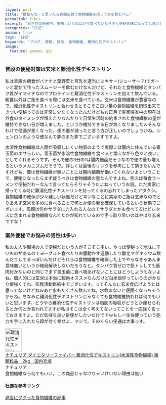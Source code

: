 ```yaml
---
layout: post
title: "便秘だなーと思ったら脊髄反射で食物繊維を摂って水を飲むべし"
permalink: fiber
excerpt: "お正月の帰省中、美味しいものばかり食べていたら少々便秘気味になってしまいました。世の中には便秘解消法が多々有りますが、結局のところ食物繊維が足りてなかったらどうにもならないよねというお話です"
categories: "日記"
amazon: true
tags: "日記"
keywords: "ブログ, 便秘, 日常, 食物繊維, 難消化性デキストリン"
image:
  feature: genmai.jpg
---
```


### 普段の便秘対策は玄米と難消化性デキストリン

私は普段の朝食がバナナと葉野菜と豆乳を適当にミキサー(ジューサー？)でガーッと混ぜて作ったスムージーを飲むだけなんだけど、それだと食物繊維とタンパク質がイマイチなのでプロテインと難消化性デキストリンを加えて飲んでいる。朝食以外はご飯を食べる際には玄米を食べている。玄米は食物繊維が豊富なので、難消化性デキストリンと合わせるとそこそこ良い量の食物繊維を摂取出来てきつい便秘ってのは非常に少なくなったんだけどもお正月で実家帰省中の現在は外食のタイミングが増えたりなんだりで日常生活時の約束された食物繊維の量が維持できない日が増えました。というか維持できる日が無くなりましたｗそんなわけで便通が悪くなった。便の量が減ったと言う方が正しいのでしょうかね。シェンロンのような便なんて夢のまた夢でございますですよ。

水溶性食物繊維は人間が吸収しにくい物質のようで実際には腸内に住んでいる善玉菌のエサらしい。善玉菌が水溶性食物繊維を食べると増えながら色々と良いことしてくれるそうです。そんで便の3分の1は腸内細菌だそうなので便の量も増えるというメカニズムだそうで。詳しくは最後のリンクを参考にして頂きたいんですけども、要は食物繊維が無いことには腸内細菌が働いてくれないよということで、便秘になったらまず疑うべきは食物繊維の量なんですよね。例えば毎食ラーメンで便秘だわーなんて言ってたらそりゃそうだよねっていうお話。ただ実家に帰ってくる時に難消化性デキストリンを持ってくるの忘れてしまったアタクシ。食物繊維の確保が少々難しい状態だけど幸いなことに実家のご飯は玄米なのでとりあえず玄米を多めに食べることで何とか便の量を確保しているという状態でございます。母親は何かサラダに力入れる人なのでサラダとかも食べてるけどレタスに含まれる食物繊維なんてたかが知れているので手っ取り早いのはやはり玄米ですな！

### 案外便秘でお悩みの男性は多い

私の友人や職場の人で便秘だという人がそこそこ多い。やっぱ便秘って地味に辛いものがあるのでヨーグルト食べたりお腹動かす運動したり酸化マグネシウム飲んだりしてるっぽいんだけどそれらは食物繊維を確保した上でやらなきゃあんま意味無いというか結局解決しないだろうなと。タンパク質ゼロで筋トレしても筋肉付かないのと同じでまず善玉菌に食べ物あげないことにはどうしようもないよね。個人的には玄米は本当に超絶オススメなんだけど白米信仰っていうのがかなり根強くてね、布教活動難航中でございます。ってそんなに玄米食広げようとは思ってないけどねｗあと水もたくさん飲んでね。水飲まないと便固くなっちゃうからね。ちなみに難消化性デキストリンじゃなくても食物繊維摂れれば何でもいいと思います。どうやら難消化性デキストリンは脂肪の吸収がどうとか痩せられるとか何とか言われてますが私はそこは全く考えてないってことを一応強く言っておきますよ。ただ気持ち良い排便がしたいだけですｗもし一生快便っていう能力を手に入れたら超が付く幸せよ、マジで。そのくらい便通は大事っす。

<div class="babylink-box"><div class="babylink-image"><a href="https://amzn.to/2F98JfA" rel="nofollow" target="_blank"><img alt="難消化性デキストリン" src="https://images-fe.ssl-images-amazon.com/images/I/51ACDsmYQQL._SL75_.jpg" width="53" height="75" /></a></div><div class="babylink-info"><div class="babylink-title"><a href="https://amzn.to/2F98JfA" rel="nofollow" target="_blank">ナチュリア ダイエタリーファイバー 難消化性デキストリン(水溶性食物繊維) 微顆粒品　2kg　国内充填</a></div><div class="babylink-manufacturer">ナチュリア</div><div class="babylink-description">食物繊維なら何でもいい。この商品じゃなけりゃいけいない理由は無い</div></div><div class="booklink-footer" style="clear: left"></div></div>

#### 杜遷な参考リンク

<a href="https://mediva.co.jp/hsd/blog/2017/10/31/934/" target="_blank">適当にググった食物繊維の記事</a>